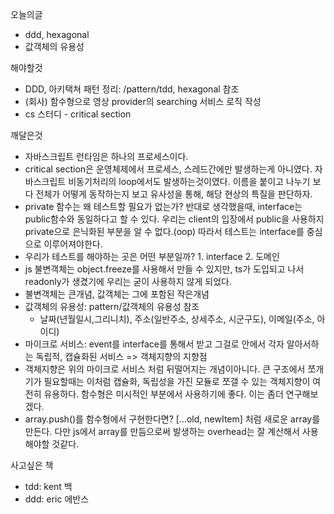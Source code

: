 오늘의글
- ddd, hexagonal
- 값객체의 유용성

해야할것
- DDD, 아키택쳐 패턴 정리: /pattern/tdd, hexagonal 참조
- (회사) 함수형으로 영상 provider의 searching 서비스 로직 작성
- cs 스터디 - critical section

깨달은것
- 자바스크립트 런타임은 하나의 프로세스이다.
- critical section은 운영체제에서 프로세스, 스레드간에만 발생하는게 아니였다. 자바스크립트 비동기처리의 loop에서도 발생하는것이였다. 이름을 붙이고 나누기 보다 전체가 어떻게 동작하는지 보고 유사성을 통해, 해당 현상의 특질을 판단하자.
- private 함수는 왜 테스트할 필요가 없는가? 반대로 생각했을때, interface는 public함수와 동일하다고 할 수 있다. 우리는 client의 입장에서 public을 사용하지 private으로 은닉화된 부분을 알 수 없다.(oop) 따라서 테스트는 interface를 중심으로 이루어져야한다.
- 우리가 테스트를 해야하는 곳은 어떤 부분일까? 1. interface 2. 도메인
- js 불변객체는 object.freeze를 사용해서 만들 수 있지만, ts가 도입되고 나서 readonly가 생겼기에 우리는 굳이 사용하지 않게 되었다.
- 불변객체는 큰개념, 값객체는 그에 포함된 작은개념
- 값객체의 유용성: pattern/값객체의 유용성 참조
    - 날짜(년월일시,그리니치), 주소(일반주소, 상세주소, 시군구도), 이메일(주소, 아이디)
- 마이크로 서비스: event를 interface를 통해서 받고 그걸로 안에서 각자 알아서하는 독립적, 캡슐화된 서비스 => 객체지향의 지향점
- 객체지향은 위의 마이크로 서비스 처럼 뒤떨어지는 개념이아니다. 큰 구조에서 쪼개기가 필요할때는 이처럼 캡슐화, 독립성을 가진 모듈로 쪼갤 수 있는 객체지향이 여전히 유용하다. 함수형은 미시적인 부분에서 사용하기에 좋다. 이는 좀더 연구해보겠다.
- array.push()를 함수형에서 구현한다면? [...old, newItem] 처럼 새로운 array를 만든다. 다만 js에서 array를 만듬으로써 발생하는 overhead는 잘 계산해서 사용해야할 것같다.

사고싶은 책
- tdd: kent 백
- ddd: eric 에반스
